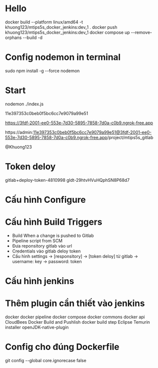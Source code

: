 # Hello
docker build --platform linux/amd64 -t khuong123/mtips5s_docker_jenkins:dev_1 .
docker push khuong123/mtips5s_docker_jenkins:dev_1
docker compose up --remove-orphans --build -d

# Config nodemon in terminal
sudo npm install -g --force nodemon

# Start
nodemon ./index.js


11e397353c0beb0f5bc6cc7e9079a99e51

https://3fdf-2001-ee0-553e-7d30-5895-7858-7d0a-c0b9.ngrok-free.app


https://admin:11e397353c0beb0f5bc6cc7e9079a99e51@3fdf-2001-ee0-553e-7d30-5895-7858-7d0a-c0b9.ngrok-free.app/project/mtips5s_gitlab

@Khuong123



# Token deloy
gitlab+deploy-token-4810998
gldt-29htvHVuHQphSN8P68d7


# Cấu hình Configure

# Cấu hình Build Triggers
- Build When a change  is pushed  to Gitlab
- Pipeline  script  from SCM
- Đưa reponsitory gitlab vào url
- Credentials vào gitlab deloy token
- Cấu hình settings -> [responsitory] -> [token deloy] từ gitlab
-> username: key
-> password:  token 


# Cấu hình jenkins 


# Thêm plugin cần thiết vào jenkins
docker
docker pipeline
docker compose
docker commons
docker api
CloudBees Docker Build and Pushlish
docker build step
Eclipse Temurin installer
openJDK-native-plugin

# Config cho đúng Dockerfile


git config --global core.ignorecase false

